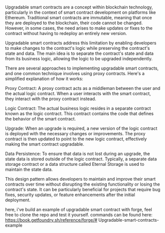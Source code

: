 Upgradable smart contracts are a concept within blockchain technology, particularly in the context of smart contract development on platforms like Ethereum. Traditional smart contracts are immutable, meaning that once they are deployed to the blockchain, their code cannot be changed. However, in some cases, the need arises to make updates or fixes to the contract without having to redeploy an entirely new version.

Upgradable smart contracts address this limitation by enabling developers to make changes to the contract's logic while preserving the contract's state and data. The main idea is to separate the contract's state and data from its business logic, allowing the logic to be upgraded independently.

There are several approaches to implementing upgradable smart contracts, and one common technique involves using proxy contracts. Here's a simplified explanation of how it works:

Proxy Contract: A proxy contract acts as a middleman between the user and the actual logic contract. When a user interacts with the smart contract, they interact with the proxy contract instead.

Logic Contract: The actual business logic resides in a separate contract known as the logic contract. This contract contains the code that defines the behavior of the smart contract.

Upgrade: When an upgrade is required, a new version of the logic contract is deployed with the necessary changes or improvements. The proxy contract is then updated to point to the new logic contract, effectively making the smart contract upgradable.

Data Persistence: To ensure that data is not lost during an upgrade, the state data is stored outside of the logic contract. Typically, a separate data storage contract or a data structure called Eternal Storage is used to maintain the state data.

This design pattern allows developers to maintain and improve their smart contracts over time without disrupting the existing functionality or losing the contract's state. It can be particularly beneficial for projects that require bug fixes, security updates, or feature enhancements after the initial deployment.

here, i've build an example of upgradable smart contract with forge, feel free to clone the repo and test it yourself. commands can be found here:
https://book.getfoundry.sh/reference/forge/# Upgradable-smart-contracts-example
